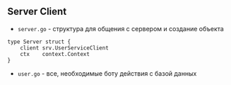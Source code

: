 ## Server Client
- `server.go` - структура  для общения с сервером и создание объекта
``` golang
type Server struct {
	client srv.UserServiceClient
	ctx    context.Context
}
```

- `user.go` - все, необходимые боту действия с базой данных